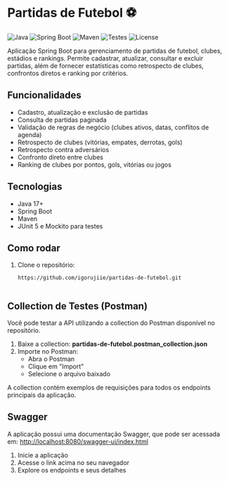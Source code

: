 # Partidas de Futebol ⚽

![Java](https://img.shields.io/badge/Java-17%2B-blue)
![Spring Boot](https://img.shields.io/badge/Spring%20Boot-3.x-brightgreen)
![Maven](https://img.shields.io/badge/Maven-Build-orange)
![Testes](https://img.shields.io/badge/Testes-JUnit%205%20%7C%20Mockito-yellow)
![License](https://img.shields.io/badge/license-MIT-lightgrey)

Aplicação Spring Boot para gerenciamento de partidas de futebol, clubes, estádios e rankings. Permite cadastrar, atualizar, consultar e excluir partidas, além de fornecer estatísticas como retrospecto de clubes, confrontos diretos e ranking por critérios.

## Funcionalidades

- Cadastro, atualização e exclusão de partidas
- Consulta de partidas paginada
- Validação de regras de negócio (clubes ativos, datas, conflitos de agenda)
- Retrospecto de clubes (vitórias, empates, derrotas, gols)
- Retrospecto contra adversários
- Confronto direto entre clubes
- Ranking de clubes por pontos, gols, vitórias ou jogos

## Tecnologias

- Java 17+
- Spring Boot
- Maven
- JUnit 5 e Mockito para testes

## Como rodar

1. Clone o repositório:
   ```sh
   https://github.com/igorujiie/partidas-de-futebol.git
   


## Collection de Testes (Postman)

Você pode testar a API utilizando a collection do Postman disponível no repositório.

1. Baixe a collection: **partidas-de-futebol.postman_collection.json**
2. Importe no Postman:  
   - Abra o Postman  
   - Clique em "Import"  
   - Selecione o arquivo baixado

A collection contém exemplos de requisições para todos os endpoints principais da aplicação.

## Swagger

A aplicação possui uma documentação Swagger, que pode ser acessada em: [http://localhost:8080/swagger-ui/index.html](http://localhost:8080/swagger-ui/index.html)

1. Inicie a aplicação
2. Acesse o link acima no seu navegador
3. Explore os endpoints e seus detalhes

